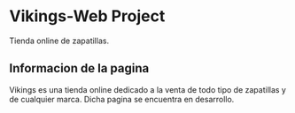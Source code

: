 # Vikings-Web Project

Tienda online de zapatillas.

## Informacion de la pagina

Vikings es una tienda online dedicado a la venta de todo tipo de zapatillas y de cualquier marca.
Dicha pagina se encuentra en desarrollo.
